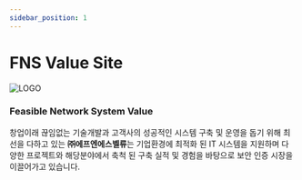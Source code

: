 ```yaml
---
sidebar_position: 1
---
```


# FNS Value Site

![LOGO](https://fnsvalue.co.kr/resources/images/bg_blockc_img_eng.png)

### Feasible Network System Value

창업이래 끊임없는 기술개발과 고객사의 성공적인 시스템 구축 및 운영을 돕기 
위해 최선을 다하고 있는 **㈜에프엔에스벨류**는 기업환경에 최적화 된 IT 시스템을 
지원하며 다양한 프로젝트와 해당분야에서 축척 된 구축 실적 및 경험을 
바탕으로 보안 인증 시장을 이끌어가고 있습니다.

